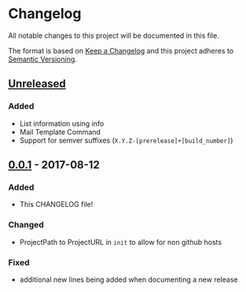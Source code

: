 # Changelog

All notable changes to this project will be documented in this file.

The format is based on [Keep a Changelog](http://keepachangelog.com/en/1.0.0/)
and this project adheres to [Semantic Versioning](http://semver.org/spec/v2.0.0.html).

## [Unreleased]
### Added
- List information using info
- Mail Template Command
- Support for semver suffixes (`X.Y.Z-[prerelease]+[build_number]`)

## [0.0.1] - 2017-08-12

### Added

- This CHANGELOG file!

### Changed

- ProjectPath to ProjectURL in `init` to allow for non github hosts

### Fixed

- additional new lines being added when documenting a new release

[unreleased]: https://github.com/nicwest/kacl/compare/0.0.1...HEAD
[0.0.1]: https://github.com/nicwest/kacl/compare/TAIL...0.0.1
